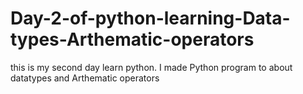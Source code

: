 # Day-2-of-python-learning-Data-types-Arthematic-operators
this is my second day learn python. I made Python program to about datatypes and Arthematic operators
